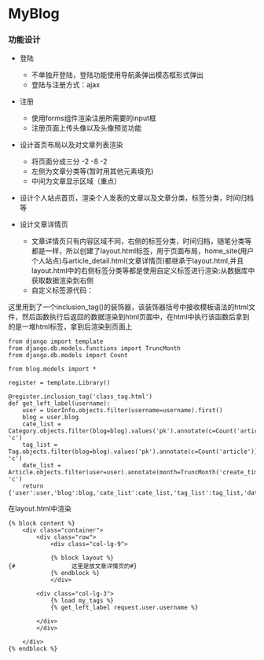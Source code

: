 # MyBlog
### 功能设计
- 登陆
    - 不单独开登陆，登陆功能使用导航条弹出模态框形式弹出
    - 登陆与注册方式：ajax
- 注册
    - 使用forms组件渲染注册所需要的input框
    - 注册页面上传头像以及头像预览功能

- 设计首页布局以及对文章列表渲染
    - 将页面分成三分 -2  -8  -2
    - 左侧为文章分类等(暂时用其他元素填充)
    - 中间为文章显示区域（重点）
    
- 设计个人站点首页，渲染个人发表的文章以及文章分类，标签分类，时间归档等


- 设计文章详情页
    - 文章详情页只有内容区域不同，右侧的标签分类，时间归档，随笔分类等都是一样，所以创建了layout.html标签，用于页面布局，home_site(用户个人站点)与article_detail.html(文章详情页)都继承于layout.html,并且layout.html中的右侧标签分类等都是使用自定义标签进行渲染:从数据库中获取数据渲染到右侧
    - 自定义标签源代码：
    
这里用到了一个inclusion_tag()的装饰器，该装饰器括号中接收模板语法的html文件，然后函数执行后返回的数据渲染到html页面中，在html中执行该函数后拿到的是一堆html标签，拿到后渲染到页面上
```
from django import template
from django.db.models.functions import TruncMonth
from django.db.models import Count

from blog.models import *

register = template.Library()

@register.inclusion_tag('class_tag.html')
def get_left_label(username):
    user = UserInfo.objects.filter(username=username).first()
    blog = user.blog
    cate_list = Category.objects.filter(blog=blog).values('pk').annotate(c=Count('article__title')).values('title', 'c')
    tag_list = Tag.objects.filter(blog=blog).values('pk').annotate(c=Count('article')).values('title', 'c')
    date_list = Article.objects.filter(user=user).annotate(month=TruncMonth('create_time')).values('month').annotate(c=Count('nid')).values('month', 'c')
    return {'user':user,'blog':blog,'cate_list':cate_list,'tag_list':tag_list,'date_list':date_list}
```
在layout.html中渲染


```
{% block content %}
    <div class="container">
        <div class="row">
            <div class="col-lg-9">

            {% block layout %}
{#                这里是放文章详情页的#}
            {% endblock %}
            </div>

        <div class="col-lg-3">
            {% load my_tags %}
            {% get_left_label request.user.username %}

        </div>
        </div>

    </div>
{% endblock %}

```
       
    